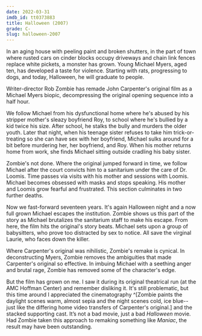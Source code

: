 ```yaml
---
date: 2022-03-31
imdb_id: tt0373883
title: Halloween (2007)
grade: C-
slug: halloween-2007
---
```


In an aging house with peeling paint and broken shutters, in the part of town where rusted cars on cinder blocks occupy driveways and chain link fences replace white pickets, a monster has grown. Young Michael Myers, aged ten, has developed a taste for violence. Starting with rats, progressing to dogs, and today, Halloween, he will graduate to people.

<!-- end -->

Writer-director Rob Zombie has remade <span data-imdb-id="tt0077651">John Carpenter's original film</span> as a Michael Myers biopic, decompressing the original opening sequence into a half hour.

We follow Michael from his dysfunctional home where he's abused by his stripper mother's sleazy boyfriend Roy, to school where he's bullied by a kid twice his size. After school, he stalks the bully and murders the older youth. Later that night, when his teenage sister refuses to take him trick-or-treating so she can have sex with her boyfriend, Michael sulks around for a bit before murdering her, her boyfriend, and Roy. When his mother returns home from work, she finds Michael sitting outside cradling his baby sister.

Zombie's not done. Where the original jumped forward in time, we follow Michael after the court convicts him to a sanitarium under the care of Dr. Loomis. Time passes via visits with his mother and sessions with Loomis. Michael becomes obsessed with masks and stops speaking. His mother and Loomis grow fearful and frustrated. This section culminates in two further deaths.

Now we fast-forward seventeen years. It's again Halloween night and a now full grown Michael escapes the institution. Zombie shows us this part of the story as Michael brutalizes the sanitarium staff to make his escape. From here, the film hits the original's story beats. Michael sets upon a group of babysitters, who prove too distracted by sex to notice. All save the virginal Laurie, who faces down the killer.

Where Carpenter's original was nihilistic, Zombie's remake is cynical. In deconstructing Myers, Zombie removes the ambiguities that made Carpenter's original so effective. In imbuing Michael with a seething anger and brutal rage, Zombie has removed some of the character's edge.

But the film has grown on me. I saw it during its original theatrical run (at the AMC Hoffman Center) and remember disliking it. It's still problematic, but this time around I appreciated the cinematography ^[Zombie paints the daylight scenes warm, almost sepia and the night scenes cold, ice blue--just like the differing home video transfers of Carpenter's original.] and the stacked supporting cast. It’s not a bad movie, just a bad _Halloween_ movie. Had Zombie taken this approach to remaking something like <span data-imdb-id="tt0081114">_Maniac_</span>, the result may have been outstanding.